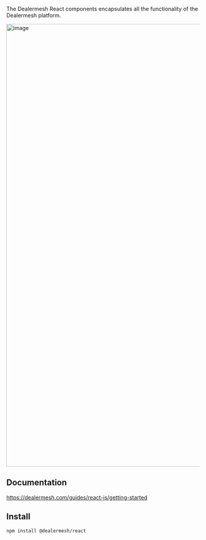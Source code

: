 The Dealermesh React components encapsulates all the functionality of the Dealermesh platform.

<img width="1157" alt="image" src="https://user-images.githubusercontent.com/122851813/222875591-5ce8ac26-3547-46ac-8223-f6714353b230.png">


## Documentation

https://dealermesh.com/guides/react-js/getting-started

## Install

`npm install @dealermesh/react`
